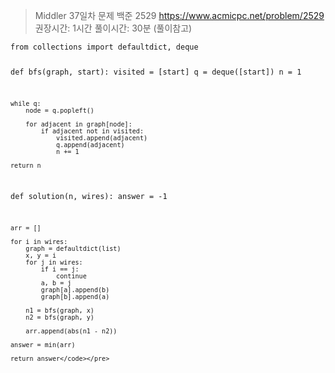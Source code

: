 <blockquote>
<p>Middler 37일차
문제 백준 2529
<a href="https://www.acmicpc.net/problem/2529">https://www.acmicpc.net/problem/2529</a>
권장시간: 1시간
풀이시간: 30분 (풀이참고)</p>
</blockquote>
<pre><code class="language-python3">from collections import defaultdict, deque

def bfs(graph, start):
    visited = [start]
    q = deque([start])
    n = 1

    while q:
        node = q.popleft()

        for adjacent in graph[node]:
            if adjacent not in visited:
                visited.append(adjacent)
                q.append(adjacent)
                n += 1

    return n


def solution(n, wires):
    answer = -1


    arr = []

    for i in wires:
        graph = defaultdict(list)
        x, y = i
        for j in wires:
            if i == j:
                continue
            a, b = j
            graph[a].append(b)
            graph[b].append(a)

        n1 = bfs(graph, x)
        n2 = bfs(graph, y)

        arr.append(abs(n1 - n2))

    answer = min(arr)

    return answer</code></pre>
<p><img alt="" src="https://velog.velcdn.com/images/saruru/post/96f83315-4785-4367-b932-6275fd006f98/image.png" /></p>